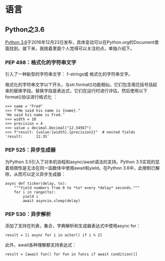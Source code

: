 # 语言
## Python之3.6
[Python 3.6](https://docs.python.org/3.6/whatsnew/3.6.html)于2016年12月23日发布，具体变动可以在Python.org的Document里面找到。接下来，我挑着里面个人觉得可以关注的点，单独介绍下。

### PEP 498：格式化的字符串文字
引入了一种新型的字符串文字： f-strings或 格式化的字符串文字。

格式化的字符串文字以'f'开头，与str.format()功能相似。它们包含用花括号括起来的替换字段。替换字段是表达式，它们在运行时进行评估，然后使用以下format()协议进行格式化 ：
```
>>> name = "Fred"
>>> f"He said his name is {name}."
'He said his name is Fred.'
>>> width = 10
>>> precision = 4
>>> value = decimal.Decimal("12.34567")
>>> f"result: {value:{width}.{precision}}"  # nested fields
'result:      12.35'
```

### PEP 525：异步生成器
为Python 3.5引入了对本机协程和async/await语法的支持。Python 3.5实现的显着局限性是无法在同一函数体中使用await和yield。在Python 3.6中，此限制已解除，从而可以定义异步生成器：
```
async def ticker(delay, to):
    """Yield numbers from 0 to *to* every *delay* seconds."""
    for i in range(to):
        yield i
        await asyncio.sleep(delay)
```

### PEP 530：异步解析
添加了支持在列表，集合，字典解析和生成器表达式中使用async for：
```
result = [i async for i in aiter() if i % 2]
```

此外，await各种理解都支持表达式：
```
result = [await fun() for fun in funcs if await condition()]
```
